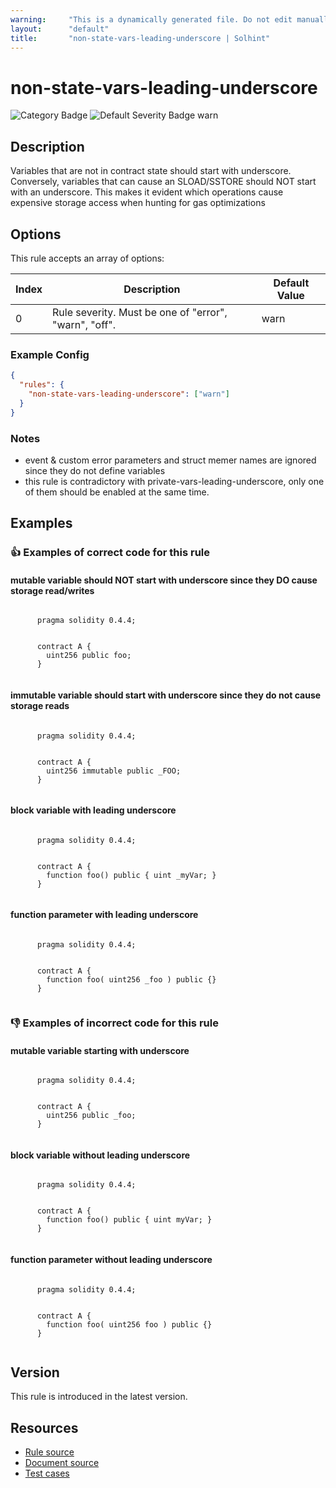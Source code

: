 ```yaml
---
warning:     "This is a dynamically generated file. Do not edit manually."
layout:      "default"
title:       "non-state-vars-leading-underscore | Solhint"
---
```


# non-state-vars-leading-underscore
![Category Badge](https://img.shields.io/badge/-Best%20Practice%20Rules-informational)
![Default Severity Badge warn](https://img.shields.io/badge/Default%20Severity-warn-yellow)

## Description
Variables that are not in contract state should start with underscore. Conversely, variables that can cause an SLOAD/SSTORE should NOT start with an underscore. This makes it evident which operations cause expensive storage access when hunting for gas optimizations

## Options
This rule accepts an array of options:

| Index | Description                                           | Default Value |
| ----- | ----------------------------------------------------- | ------------- |
| 0     | Rule severity. Must be one of "error", "warn", "off". | warn          |


### Example Config
```json
{
  "rules": {
    "non-state-vars-leading-underscore": ["warn"]
  }
}
```

### Notes
- event & custom error parameters and struct memer names are ignored since they do not define variables
- this rule is contradictory with private-vars-leading-underscore, only one of them should be enabled at the same time.

## Examples
### 👍 Examples of **correct** code for this rule

#### mutable variable should NOT start with underscore since they DO cause storage read/writes

```solidity

      pragma solidity 0.4.4;
        
        
      contract A {
        uint256 public foo;
      }
    
```

#### immutable variable should start with underscore since they do not cause storage reads

```solidity

      pragma solidity 0.4.4;
        
        
      contract A {
        uint256 immutable public _FOO;
      }
    
```

#### block variable with leading underscore

```solidity

      pragma solidity 0.4.4;
        
        
      contract A {
        function foo() public { uint _myVar; }
      }
    
```

#### function parameter with leading underscore

```solidity

      pragma solidity 0.4.4;
        
        
      contract A {
        function foo( uint256 _foo ) public {}
      }
    
```

### 👎 Examples of **incorrect** code for this rule

#### mutable variable starting with underscore

```solidity

      pragma solidity 0.4.4;
        
        
      contract A {
        uint256 public _foo;
      }
    
```

#### block variable without leading underscore

```solidity

      pragma solidity 0.4.4;
        
        
      contract A {
        function foo() public { uint myVar; }
      }
    
```

#### function parameter without leading underscore

```solidity

      pragma solidity 0.4.4;
        
        
      contract A {
        function foo( uint256 foo ) public {}
      }
    
```

## Version
This rule is introduced in the latest version.

## Resources
- [Rule source](https://github.com/protofire/solhint/tree/master/lib/rules/naming/non-state-vars-leading-underscore.js)
- [Document source](https://github.com/protofire/solhint/tree/master/docs/rules/naming/non-state-vars-leading-underscore.md)
- [Test cases](https://github.com/protofire/solhint/tree/master/test/rules/naming/non-state-vars-leading-underscore.js)
